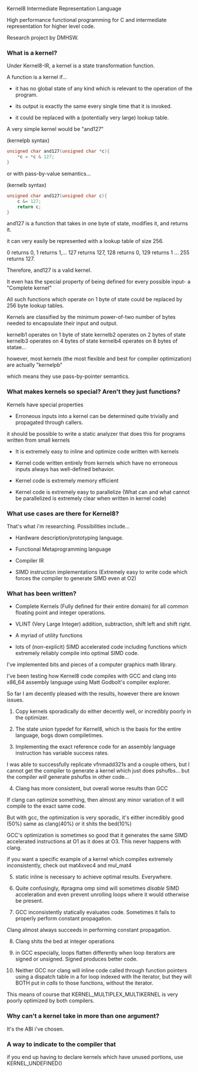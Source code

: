 Kernel8 Intermediate Representation Language


High performance functional programming for C and intermediate representation for higher level code.

Research project by DMHSW.




### What is a kernel?

Under Kernel8-IR, a kernel is a state transformation function.

A function is a kernel if...

* it has no global state of any kind which is relevant to the operation of the program.

* its output is exactly the same every single time that it is invoked.

* it could be replaced with a (potentially very large) lookup table.

A very simple kernel would be "and127"

(kernelpb syntax)
```c
unsigned char and127(unsigned char *c){
	*c = *c & 127;
}
```

or with pass-by-value semantics...

(kernelb syntax)
```c
unsigned char and127(unsigned char c){
	c &= 127;
	return c;
}
```

and127 is a function that takes in one byte of state, modifies it, and returns it.

it can very easily be represented with a lookup table of size 256.

0 returns 0, 1 returns 1,... 127 returns 127, 128 returns 0, 129 returns 1 ... 255 returns 127.

Therefore, and127 is a valid kernel.

It even has the special property of being defined for every possible input- a "Complete kernel"

All such functions which operate on 1 byte of state could be replaced by 256 byte lookup tables.

Kernels are classified by the minimum power-of-two number of bytes needed to encapsulate their input and output.

kernelb1 operates on 1 byte of state
kernelb2 operates on 2 bytes of state
kernelb3 operates on 4 bytes of state
kernelb4 operates on 8 bytes of statae...

however, most kernels (the most flexible and best for compiler optimization) are actually "kernelpb"

which means they use pass-by-pointer semantics.

### What makes kernels so special? Aren't they just functions?

Kernels have special properties

* Erroneous inputs into a kernel can be determined quite trivially and propagated through callers.

it should be possible to write a static analyzer that does this for programs written from small kernels

* It is extremely easy to inline and optimize code written with kernels

* Kernel code written entirely from kernels which have no erroneous inputs always has well-defined behavior.

* Kernel code is extremely memory efficient

* Kernel code is extremely easy to parallelize
	(What can and what cannot be parallelized is extremely clear when written in kernel code)

### What use cases are there for Kernel8?

That's what i'm researching. Possibilities include...

* Hardware description/prototyping language.

* Functional Metaprogramming language

* Compiler IR

* SIMD instruction implementations (Extremely easy to write code which forces the compiler to generate SIMD even at O2)

### What has been written?

* Complete Kernels (Fully defined for their entire domain) for all common floating point and integer operations.

* VLINT (Very Large Integer) addition, subtraction, shift left and shift right.

* A myriad of utility functions

* lots of (non-explicit) SIMD accelerated code including functions which extremely reliably compile into optimal SIMD code.

I've implemented bits and pieces of a computer graphics math library.

I've been testing how Kernel8 code compiles with GCC and clang into x86_64 assembly language using Matt Godbolt's compiler explorer.

So far I am decently pleased with the results, however there are known issues.

1) Copy kernels sporadically do either decently well, or incredibly poorly in the optimizer.

2) The state union typedef for Kernel8, which is the basis for the entire language, bogs down compiletimes.

3) Implementing the exact reference code for an assembly language instruction has variable success rates.

I was able to successfully replicate vfnmadd321s and a couple others, but I cannot get the compiler
to generate a kernel which just does pshufbs... but the compiler *will* generate pshufbs in other code...

4) Clang has more consistent, but overall worse results than GCC

If clang can optimize something, then almost any minor variation of it will compile to the exact same code.

But with gcc, the optimization is very sporadic, it's either incredibly good (50%) same as clang(40%) or it shits the bed(10%)

GCC's optimization is sometimes so good that it generates the same 
SIMD accelerated instructions at O1 as it does at O3. This never happens with clang.

if you want a specific example of a kernel which compiles extremely inconsistently, check out mat4xvec4 and mul_mat4

5) static inline is necessary to achieve optimal results. Everywhere.

6) Quite confusingly, #pragma omp simd will sometimes *disable* SIMD acceleration and even prevent unrolling loops
where it would otherwise be present.

7) GCC inconsistently statically evaluates code. Sometimes it fails to properly perform constant propagation. 

Clang almost always succeeds in performing constant propagation.

8) Clang shits the bed at integer operations

9) in GCC especially, loops flatten differently when loop iterators are signed or unsigned. Signed produces better code.

10) Neither GCC nor clang will inline code called through function pointers using a dispatch table in a for loop
indexed with the iterator, but they will BOTH put in *calls* to those functions, without the iterator.

This means of course that KERNEL_MULTIPLEX_MULTIKERNEL is very poorly optimized by both compilers.

### Why can't a kernel take in more than one argument?

It's the ABI i've chosen.

### A way to indicate to the compiler that 

if you end up having to declare kernels which have unused portions, use KERNEL_UNDEFINED()
